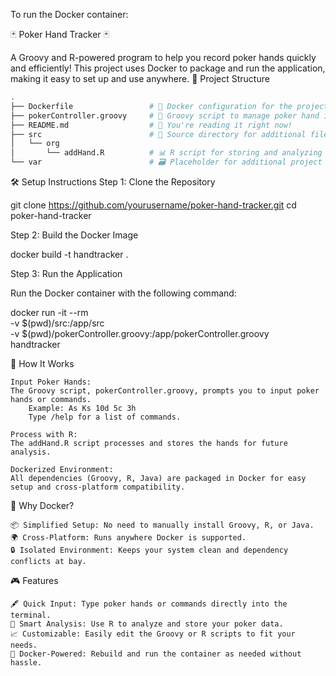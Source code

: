 To run the Docker container:


🃏 Poker Hand Tracker 🃏

A Groovy and R-powered program to help you record poker hands quickly and efficiently! This project uses Docker to package and run the application, making it easy to set up and use anywhere.
📂 Project Structure
```bash
.
├── Dockerfile                 # 🐋 Docker configuration for the project
├── pokerController.groovy     # 🤖 Groovy script to manage poker hand input
├── README.md                  # 📖 You're reading it right now!
├── src                        # 📂 Source directory for additional files
│   └── org
│       └── addHand.R          # 📊 R script for storing and analyzing poker data
└── var                        # 🗃️ Placeholder for additional project data
```

🛠️ Setup Instructions
Step 1: Clone the Repository

git clone https://github.com/yourusername/poker-hand-tracker.git
cd poker-hand-tracker

Step 2: Build the Docker Image

docker build -t handtracker .

Step 3: Run the Application

Run the Docker container with the following command:

docker run -it --rm \
  -v $(pwd)/src:/app/src \
  -v $(pwd)/pokerController.groovy:/app/pokerController.groovy \
  handtracker

🧠 How It Works

    Input Poker Hands:
    The Groovy script, pokerController.groovy, prompts you to input poker hands or commands.
        Example: As Ks 10d 5c 3h
        Type /help for a list of commands.

    Process with R:
    The addHand.R script processes and stores the hands for future analysis.

    Dockerized Environment:
    All dependencies (Groovy, R, Java) are packaged in Docker for easy setup and cross-platform compatibility.

🐋 Why Docker?

    📦 Simplified Setup: No need to manually install Groovy, R, or Java.
    🌍 Cross-Platform: Runs anywhere Docker is supported.
    🔒 Isolated Environment: Keeps your system clean and dependency conflicts at bay.

🎮 Features

    🖋️ Quick Input: Type poker hands or commands directly into the terminal.
    🧠 Smart Analysis: Use R to analyze and store your poker data.
    📈 Customizable: Easily edit the Groovy or R scripts to fit your needs.
    🔄 Docker-Powered: Rebuild and run the container as needed without hassle.
